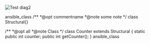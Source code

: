 ![Test diag2](https://g.gravizo.com/source/svg/ansible_class?https://raw.githubusercontent.com/1gog/kvm_ansible/master/ansible_class.md)
<detail>
<summary></summary>
ansible_class
/**
*@opt commentname
*@note  some note
*/
class Structural{}

/**
*@opt all
*@note Class
*/
class Counter extends Structural {
        static public int counter;
        public int getCounter();
}
ansible_class
</detail>